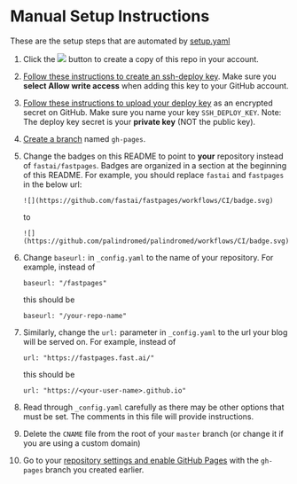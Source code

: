 # Manual Setup Instructions

These are the setup steps that are automated by [setup.yaml](.github/workflows/setup.yaml)

1. Click the [![](https://img.shields.io/static/v1?label=&message=Use%20this%20template&color=brightgreen&style=flat)](https://github.com/fastai/fastpages/generate) button to create a copy of this repo in your account.

2. [Follow these instructions to create an ssh-deploy key](https://developer.github.com/v3/guides/managing-deploy-keys/#deploy-keys).  Make sure you **select Allow write access** when adding this key to your GitHub account.

3. [Follow these instructions to upload your deploy key](https://help.github.com/en/actions/configuring-and-managing-workflows/creating-and-storing-encrypted-secrets#creating-encrypted-secrets) as an encrypted secret on GitHub.  Make sure you name your key `SSH_DEPLOY_KEY`.  Note: The deploy key secret is your **private key** (NOT the public key).

4. [Create a branch](https://help.github.com/en/github/collaborating-with-issues-and-pull-requests/creating-and-deleting-branches-within-your-repository#creating-a-branch) named `gh-pages`.

5. Change the badges on this README to point to **your** repository instead of `fastai/fastpages`.  Badges are organized in a section at the beginning of this README.  For example, you should replace `fastai` and `fastpages` in the below url:

    `![](https://github.com/fastai/fastpages/workflows/CI/badge.svg)`

      to

    `![](https://github.com/palindromed/palindromed/workflows/CI/badge.svg)`

6. Change `baseurl:` in `_config.yaml` to the name of your repository. For example, instead of 

    `baseurl: "/fastpages"`

    this should be

    `baseurl: "/your-repo-name"`

7. Similarly, change the `url:` parameter in `_config.yaml` to the url your blog will be served on.  For example, instead of

    `url: "https://fastpages.fast.ai/"`

    this should be 

    `url: "https://<your-user-name>.github.io"`

8. Read through `_config.yaml` carefully as there may be other options that must be set.  The comments in this file will provide instructions. 

9. Delete the `CNAME` file from the root of your `master` branch (or change it if you are using a custom domain)

10. Go to your [repository settings and enable GitHub Pages](https://help.github.com/en/enterprise/2.13/user/articles/configuring-a-publishing-source-for-github-pages) with the `gh-pages` branch you created earlier.